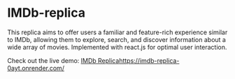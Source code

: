 # IMDb-replica


This replica aims to offer users a familiar and feature-rich experience similar to IMDb, allowing them to explore, search, and discover information about a wide array of movies. Implemented with react.js for optimal user interaction.

Check out the live demo: [IMDb Replica](https://imdb-replica-0ayt.onrender.com/)https://imdb-replica-0ayt.onrender.com/
